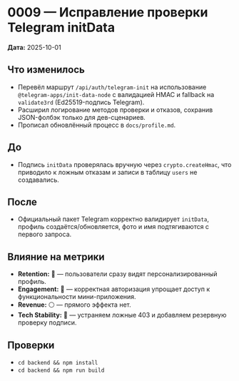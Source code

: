 # 0009 — Исправление проверки Telegram initData

**Дата:** 2025-10-01

## Что изменилось
- Перевёл маршрут `/api/auth/telegram-init` на использование `@telegram-apps/init-data-node` с валидацией HMAC и fallback на `validate3rd` (Ed25519-подпись Telegram).
- Расширил логирование методов проверки и отказов, сохранив JSON-фолбэк только для дев-сценариев.
- Прописал обновлённый процесс в `docs/profile.md`.

## До
- Подпись `initData` проверялась вручную через `crypto.createHmac`, что приводило к ложным отказам и записи в таблицу `users` не создавались.

## После
- Официальный пакет Telegram корректно валидирует `initData`, профиль создаётся/обновляется, фото и имя подтягиваются с первого запроса.

## Влияние на метрики
- **Retention:** 🔵 — пользователи сразу видят персонализированный профиль.
- **Engagement:** 🔵 — корректная авторизация упрощает доступ к функциональности мини-приложения.
- **Revenue:** ⚪ — прямого эффекта нет.
- **Tech Stability:** 🔴 — устраняем ложные 403 и добавляем резервную проверку подписи.

## Проверки
- `cd backend && npm install`
- `cd backend && npm run build`
